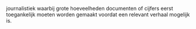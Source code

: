 journalistiek waarbij grote hoeveelheden documenten of cijfers eerst toegankelijk moeten worden gemaakt voordat een relevant verhaal mogelijk is.